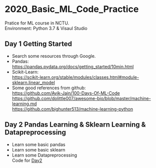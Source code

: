 # 2020_Basic_ML_Code_Practice
Pratice for ML course in NCTU.  
Environment: Python 3.7 & Visaul Studio  
## Day 1 Getting Started
* Search some resources through Google.  
* Pandas:  
  https://pandas.pydata.org/docs/getting_started/10min.html  
* Scikit-Learn:  
  https://scikit-learn.org/stable/modules/classes.html#module-sklearn.linear_model  
* Some good references from github:  
  https://github.com/Avik-Jain/100-Days-Of-ML-Code  
  https://github.com/dolittle007/awesome-bio/blob/master/machine-learning.md  
  https://github.com/bighunter513/machine-learning-python

## Day 2 Pandas Learning & Sklearn Learning & Datapreprocessing
* Learn some basic pandas
* Learn some basic sklearn
* Learn some Datapreprocessing  
  Code for [Day2](https://github.com/UnFish0705/Basic_ML_Code_Practice/blob/master/Code/Pandas.md)
